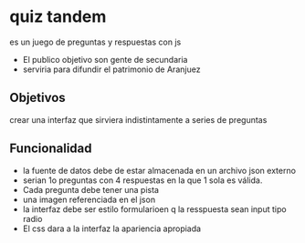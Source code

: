 # quiz tandem
es un juego de preguntas y respuestas con js
- El publico objetivo son gente de secundaria
- serviria para difundir el patrimonio de Aranjuez
## Objetivos
crear una interfaz que sirviera indistintamente a series de preguntas 
## Funcionalidad
- la fuente de datos debe de estar almacenada en un archivo json externo
- serian 1o preguntas con 4 respuestas en la que 1 sola es válida.
- Cada pregunta debe tener una pista
- una imagen referenciada en el json
- la interfaz debe ser estilo formularioen q la resspuesta sean input tipo radio
- El css dara a la interfaz la apariencia apropiada